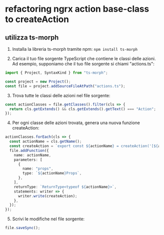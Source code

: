 # refactoring ngrx action base-class to createAction
## utilizza ts-morph


1. Installa la libreria ts-morph tramite npm: ```npm install ts-morph```



2. Carica il tuo file sorgente TypeScript che contiene le classi delle azioni. Ad esempio, supponiamo che il tuo file sorgente si chiami "actions.ts":

```typescript
import { Project, SyntaxKind } from "ts-morph";

const project = new Project();
const file = project.addSourceFileAtPath("actions.ts");
```

3. Trova tutte le classi delle azioni nel file sorgente:
```typescript
const actionClasses = file.getClasses().filter(cls => {
  return cls.getExtends() && cls.getExtends().getText() === "Action";
});
```
4. Per ogni classe delle azioni trovata, genera una nuova funzione createAction:
```typescript
actionClasses.forEach(cls => {
  const actionName = cls.getName();
  const createAction = `export const ${actionName} = createAction('[${actionName}]', props<${actionName}Props>());`;
  file.addFunction({
    name: actionName,
    parameters: [
      {
        name: "props",
        type: `${actionName}Props`,
      },
    ],
    returnType: `ReturnType<typeof ${actionName}>`,
    statements: writer => {
      writer.write(createAction);
    },
  });
});
```

5. Scrivi le modifiche nel file sorgente:

```typescript
file.saveSync();
```
